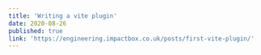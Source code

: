 ```yaml
---
title: 'Writing a vite plugin'
date: 2020-08-26
published: true
link: 'https://engineering.impactbox.co.uk/posts/first-vite-plugin/'
---
```

